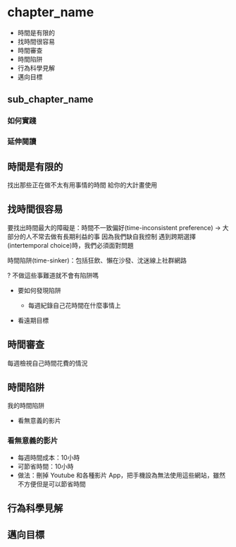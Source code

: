 # chapter_name

- 時間是有限的
- 找時間很容易
- 時間審查
- 時間陷阱
- 行為科學見解
- 邁向目標

## sub_chapter_name

### 如何實踐

### 延伸閱讀

## 時間是有限的
找出那些正在做不太有用事情的時間
給你的大計畫使用

## 找時間很容易
要找出時間最大的障礙是：時間不一致偏好(time-inconsistent preference)
-> 大部分的人不常去做有長期利益的事
因為我們缺自我控制
遇到跨期選擇(intertemporal choice)時，我們必須面對問題

時間陷阱(time-sinker)：包括狂飲、懶在沙發、沈迷線上社群網路

? 不做這些事難道就不會有陷阱嗎
- 要如何發現陷阱
  - 每週紀錄自己花時間在什麼事情上

- 看遠期目標

## 時間審查
每週檢視自己時間花費的情況

## 時間陷阱

我的時間陷阱
- 看無意義的影片

### 看無意義的影片
- 每週時間成本：10小時
- 可節省時間：10小時
- 做法：刪掉 Youtube 和各種影片 App，把手機設為無法使用這些網站，雖然不方便但是可以節省時間


  
## 行為科學見解
## 邁向目標